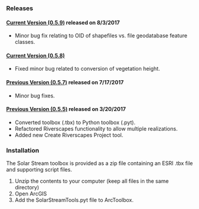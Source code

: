 ### Releases

#### [Current Version (0.5.9)](https://github.com/SouthForkResearch/solar_stream/archive/master.zip) released on 8/3/2017
  * Minor bug fix relating to OID of shapefiles vs. file geodatabase feature classes.

#### [Current Version (0.5.8)](#)
  * Fixed minor bug related to conversion of vegetation height.

#### [Previous Version (0.5.7)](#) released on 7/17/2017
  * Minor bug fixes.

#### [Previous Version (0.5.5)](#) released on 3/20/2017
  * Converted toolbox (.tbx) to Python toolbox (.pyt).
  * Refactored Riverscapes functionality to allow multiple realizations.
  * Added new Create Riverscapes Project tool.

### Installation

The Solar Stream toolbox is provided as a zip file containing an ESRI .tbx file and supporting script files.

1. Unzip the contents to your computer (keep all files in the same directory)
2. Open ArcGIS
3. Add the SolarStreamTools.pyt file to ArcToolbox.